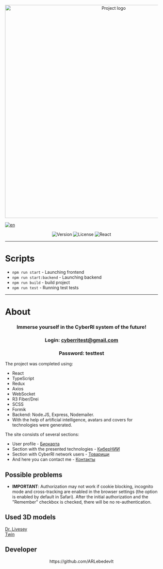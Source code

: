 <p align="center">
  <img src="https://i.ibb.co/5KHJxyS/Cyber-RIProject.png" alt="Project logo"  width="700">
</p>

[![en](https://img.shields.io/badge/lang-EN-lightgrey)](https://github.com/ARLebedevIt/CyberRI/blob/main/README.en.md)

<p align="center">
   <img src="https://img.shields.io/badge/version-v1.0-blue" alt="Version">
   <img src="https://img.shields.io/badge/%20license-MIT-green" alt="License">
   <img src="https://img.shields.io/badge/React-grey" alt="React">
</p>

----

# Scripts

- `npm run start` - Launching frontend
- `npm run start:backend` - Launching backend
- `npm run build` - build project
- `npm run test` - Running test tests

----

# About
### <p align='center'>Immerse yourself in the CyberRI system of the future!<p/>
### <p align='center'>Login: **cyberritest@gmail.com**<p/>
### <p align='center'>Password: **testtest**<p/>

The project was completed using:
- React 
- TypeScript
- Redux
- Axios
- WebSocket 
- R3 Fiber/Drei
- SCSS 
- Formik
- Backend: Node.JS, Express, Nodemailer.  
- With the help of artificial intelligence, avatars and covers for technologies were generated.

The site consists of several sections:
- User profile - [Биокарта](/src/components/Profile/ProfileContainer.tsx)
- Section with the presented technologies - [КиберНИИ](/src/components/CyberRI/CyberRIContainer.tsx)
- Section with CyberRI network users - [Товарищи](/src/components/Users/UsersContainer.tsx)
- And here you can contact me - [Контакты](/src/components/Mail/Mail.tsx)
## Possible problems
- **IMPORTANT**: Authorization may not work if cookie blocking, incognito mode and cross-tracking are enabled in the browser settings (the option is enabled by default in Safari). After the initial authorization and the "Remember" checkbox is checked, there will be no re-authentication.

## Used 3D models
<a href="https://sketchfab.com/3d-models/doctor-livesey-rigged-model-for-blender-for-free-fa76afc5ac29428f98e1f4d8cbb34610">Dr. Livesey</a>  
<a href="https://sketchfab.com/3d-models/the-twins-atomic-heart-5f3672744aff40199d7188947655f5a3">Twin</a>

## Developer
<p align='center'>https://github.com/ARLebedevIt</p>